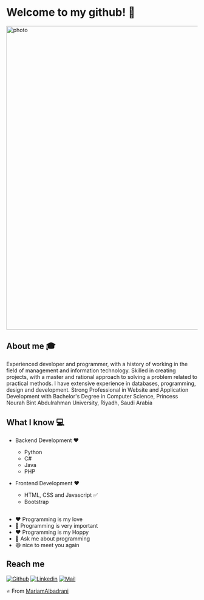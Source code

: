 # Welcome to my github! 👋

<img src="https://i0.wp.com/www.swalif.net/swalifsite/wp-content/uploads/%D9%83%D9%8A%D9%81%D9%8A%D8%A9-%D8%A5%D8%B6%D8%A7%D9%81%D8%A9-%D8%A8%D9%84%D9%88%D9%83-%D8%A7%D9%84%D8%B5%D9%88%D8%B1-%D8%A7%D9%84%D9%85%D8%AA%D8%AD%D8%B1%D9%83%D8%A9-GIF-Block-%D9%84%D9%85%D8%AD%D8%B1%D8%B1-%D8%A7%D9%84%D9%88%D9%88%D8%B1%D8%AF%D8%A8%D8%B1%D9%8A%D8%B3.gif?fit=651%2C600&ssl=1" alt ="photo" width= "800" >


## About me :mortar_board:
Experienced developer and programmer, with a history of working in the field of management and information technology. Skilled in creating projects, with a master and rational approach to solving a problem related to practical methods. I have extensive experience in databases, programming, design and development. Strong Professional in Website and Application Development with Bachelor's Degree in Computer Science, Princess Nourah Bint Abdulrahman University, Riyadh, Saudi Arabia

## What I know :computer:

- Backend Development  ❤️
  - Python 
  - C#
  - Java
  - PHP

- Frontend Development ❤️
  - HTML, CSS and Javascript :white_check_mark:
  - Bootstrap
 ##
- ❤️ Programming is my love
- 👯 Programming is very important
- ❤️ Programming is my Hoppy
- 💬 Ask me about programming
- 😄 nice to meet you again


## Reach me 
[![Github](https://img.shields.io/github/followers/MariamAlbadrani?label=Follow&style=social)](https://github.com/MariamAlbadrani)
[![Linkedin](https://img.shields.io/badge/-mariam%20albadrani-blue?style=flat-square&logo=linkedin&logoColor=white&link=https://www.linkedin.com/in/mariam-albadrani)](https://linkedin.com/in/mariam-albadrani)
[![Mail](https://img.shields.io/badge/-Mariam_Albadrani@outlook.sa-gray?style=flat-square&logo=outlook&logoColor=red&link=https://www.linkedin.com/in/mariam-albadrani)](mailto:Mariam_Albadrani@outlook.sa)





⭐️ From [MariamAlbadrani](https://github.com/MariamAlbadrani)
